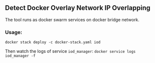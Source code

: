 ## Detect Docker Overlay Network IP Overlapping

The tool runs as docker swarm services on docker bridge network.

### Usage:
`docker stack deploy -c docker-stack.yaml iod`

Then watch the logs of service `iod_manager`:
`docker service logs iod_manager -f`
